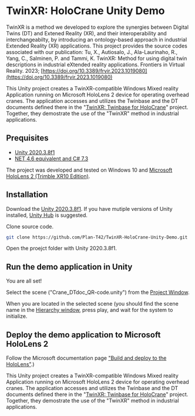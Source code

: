 # TwinXR: HoloCrane Unity Demo

TwinXR is a method we developed to explore the synergies between Digital Twins (DT) and Extened Reality (XR), and their interoperability and interchangeabilty, by introducing an ontology-based approach in industrial Extended Reality (XR) applications. This project provides the source codes associated with our publication: Tu, X., Autiosalo, J., Ala-Laurinaho, R., Yang, C., Salminen, P. and Tammi, K. TwinXR: Method for using digital twin descriptions in industrial eXtended reality applications. Frontiers in Virtual Reality. 2023; [https://doi.org/10.3389/frvir.2023.1019080](https://doi.org/10.3389/frvir.2023.1019080)

This Unity project creates a TwinXR-compatible Windows Mixed reality Application running on Microsoft HoloLens 2 device for operating overhead cranes. The application accesses and utilizes the Twinbase and the DT documents defined there in the "[TwinXR: Twinbase for HoloCrane](https://github.com/Plan-T42/TwinXR-TwinBase-for-HoloCrane)" project. Together, they demostrate the use of the "TwinXR" method in industrial applications.

## Prequisites

- [Unity 2020.3.8f1](https://unity3d.com/get-unity/download/archive)
- [NET 4.6 equivalent and C# 7.3](https://docs.unity3d.com/2019.3/Documentation/Manual/CSharpCompiler.html)

The project was developed and tested on Windows 10 and [Microsoft HoloLens 2 (Trimble XR10 Edition)](https://go.trimble.com/XR10-Construction-OrderForm.html). 

## Installation 

Download the [Unity 2020.3.8f1](https://unity3d.com/get-unity/download/archive). 
If you have mutiple versions of Unity installed, [Unity Hub](https://docs.unity3d.com/Manual/GettingStartedInstallingHub.html) is suggested.

Clone source code.
```sh
git clone https://github.com/Plan-T42/TwinXR-HoloCrane-Unity-Demo.git
```

Open the proejct folder with Unity 2020.3.8f1.

## Run the demo application in Unity

You are all set!

Select the scene ("Crane_DTdoc_QR-code.unity") from the [Project Window](https://docs.unity3d.com/Manual/UsingTheEditor.html).

When you are located in the selected scene (you should find the scene name in the [Hierarchy window](https://docs.unity3d.com/Manual/UsingTheEditor.html), press play, and wait for the system to initialize. 

## Deploy the demo application to Microsoft HoloLens 2

Follow the Microsoft documentation page ["Build and deploy to the HoloLens"](https://docs.microsoft.com/en-us/windows/mixed-reality/develop/unity/build-and-deploy-to-hololens).)

This Unity project creates a TwinXR-compatible Windows Mixed reality Application running on Microsoft HoloLens 2 device for operating overhead cranes. The application accesses and utilizes the Twinbase and the DT documents defined there in the "[TwinXR: Twinbase for HoloCrane](https://github.com/Plan-T42/TwinXR-TwinBase-for-HoloCrane)" project. Together, they demostrate the use of the "TwinXR" method in industrial applications.
